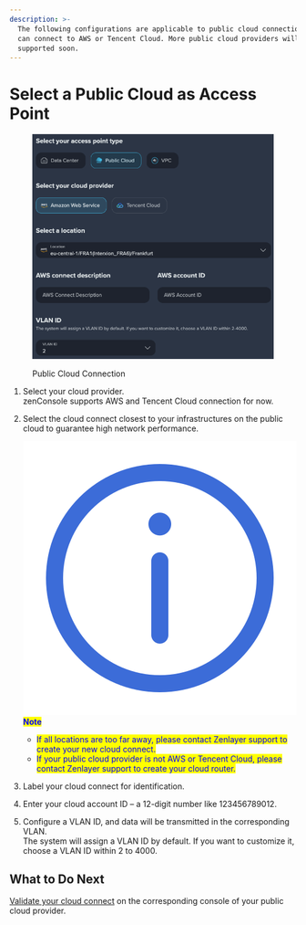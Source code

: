 ```yaml
---
description: >-
  The following configurations are applicable to public cloud connection. You
  can connect to AWS or Tencent Cloud. More public cloud providers will be
  supported soon.
---
```


# Select a Public Cloud as Access Point

<figure><img src="../../../.gitbook/assets/image (6) (1).png" alt=""><figcaption><p>Public Cloud Connection</p></figcaption></figure>

1. Select your cloud provider. \
   zenConsole supports AWS and Tencent Cloud connection for now.
2.  Select the cloud connect closest to your infrastructures on the public cloud to guarantee high network performance.

    <img src="../../../.gitbook/assets/Icon.svg" alt="" data-size="line"><mark style="color:blue;">**Note**</mark>

    * <mark style="color:blue;">If all locations are too far away, please contact Zenlayer support to create your new cloud connect.</mark>
    * <mark style="color:blue;">If your public cloud provider is not AWS or Tencent Cloud, please contact Zenlayer support to create your cloud router.</mark>
3. Label your cloud connect for identification.
4. Enter your cloud account ID – a 12-digit number like 123456789012.
5. Configure a VLAN ID, and data will be transmitted in the corresponding VLAN.\
   The system will assign a VLAN ID by default. If you want to customize it, choose a VLAN ID within 2 to 4000.



## What to Do Next

[Validate your cloud connect](../validate-connection-in-public-cloud.md) on the corresponding console of your public cloud provider.

